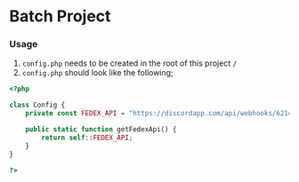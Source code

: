# Batch Project

### Usage
1. `config.php` needs to be created in the root of this project `/`
2. `config.php` should look like the following;

```php
<?php

class Config {
	private const FEDEX_API = "https://discordapp.com/api/webhooks/621402327286415370/sfxlIKB_0RFr24RhzExKoE6nnqA-DC3ifcq9OcwQWm8l2cz6LlvOJR6Oxi_OLFNUNM6K";

	public static function getFedexApi() {
		return self::FEDEX_API;
	}
}

?>
```